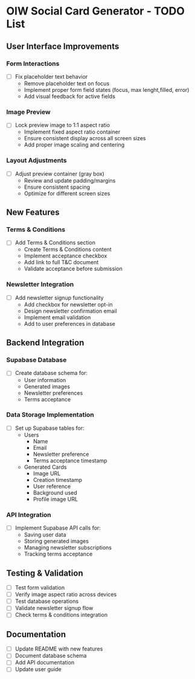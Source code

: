# OIW Social Card Generator - TODO List

## User Interface Improvements

### Form Interactions
- [ ] Fix placeholder text behavior
  - Remove placeholder text on focus
  - Implement proper form field states (focus, max lenght,filled, error)
  - Add visual feedback for active fields

### Image Preview
- [ ] Lock preview image to 1:1 aspect ratio
  - Implement fixed aspect ratio container
  - Ensure consistent display across all screen sizes
  - Add proper image scaling and centering

### Layout Adjustments
- [ ] Adjust preview container (gray box)
  - Review and update padding/margins
  - Ensure consistent spacing
  - Optimize for different screen sizes

## New Features

### Terms & Conditions
- [ ] Add Terms & Conditions section
  - Create Terms & Conditions content
  - Implement acceptance checkbox
  - Add link to full T&C document
  - Validate acceptance before submission

### Newsletter Integration
- [ ] Add newsletter signup functionality
  - Add checkbox for newsletter opt-in
  - Design newsletter confirmation email
  - Implement email validation
  - Add to user preferences in database

## Backend Integration

### Supabase Database
- [ ] Create database schema for:
  - User information
  - Generated images
  - Newsletter preferences
  - Terms acceptance

### Data Storage Implementation
- [ ] Set up Supabase tables for:
  - Users
    - Name
    - Email
    - Newsletter preference
    - Terms acceptance timestamp
  - Generated Cards
    - Image URL
    - Creation timestamp
    - User reference
    - Background used
    - Profile image URL

### API Integration
- [ ] Implement Supabase API calls for:
  - Saving user data
  - Storing generated images
  - Managing newsletter subscriptions
  - Tracking terms acceptance

## Testing & Validation
- [ ] Test form validation
- [ ] Verify image aspect ratio across devices
- [ ] Test database operations
- [ ] Validate newsletter signup flow
- [ ] Check terms & conditions integration

## Documentation
- [ ] Update README with new features
- [ ] Document database schema
- [ ] Add API documentation
- [ ] Update user guide 